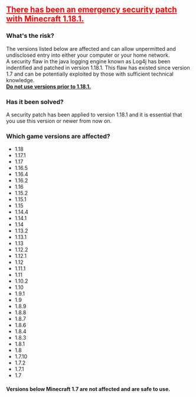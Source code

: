 ## <span style="color:red"><u>There has been an emergency security patch with Minecraft 1.18.1.</u></span>

### What's the risk?
The versions listed below are affected and can allow unpermitted and undisclosed entry into either your computer or your home network.  
A security flaw in the java logging engine known as Log4j has been indentified and patched in version 1.18.1. This flaw has existed since version 1.7 and can be potentially exploited by those with sufficient technical knowledge.  
<u><strong>Do not use versions prior to 1.18.1.</strong></u>
### Has it been solved?
A security patch has been applied to version 1.18.1 and it is essential that you use this version or newer from now on.

### Which game versions are affected?
- 1.18
- 1.17.1
- 1.17
- 1.16.5
- 1.16.4
- 1.16.2
- 1.16
- 1.15.2
- 1.15.1
- 1.15
- 1.14.4
- 1.14.1
- 1.14
- 1.13.2
- 1.13.1
- 1.13
- 1.12.2
- 1.12.1
- 1.12
- 1.11.1
- 1.11
- 1.10.2
- 1.10
- 1.9.1
- 1.9
- 1.8.9
- 1.8.8
- 1.8.7
- 1.8.6
- 1.8.4
- 1.8.3
- 1.8.1
- 1.8
- 1.7.10
- 1.7.2
- 1.7.1
- 1.7

#### Versions below Minecraft 1.7 are not affected and are safe to use. 
